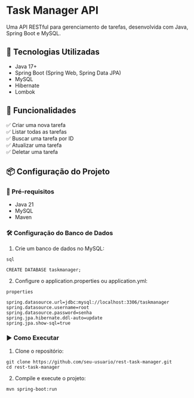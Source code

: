 # Task Manager API

Uma API RESTful para gerenciamento de tarefas, desenvolvida com Java, Spring Boot e MySQL.

## 🚀 Tecnologias Utilizadas

* Java 17+
* Spring Boot (Spring Web, Spring Data JPA)
* MySQL
* Hibernate
* Lombok

## 📌 Funcionalidades

✅ Criar uma nova tarefa\
✅ Listar todas as tarefas\
✅ Buscar uma tarefa por ID\
✅ Atualizar uma tarefa\
✅ Deletar uma tarefa

## 📦 Configuração do Projeto

### 📑 Pré-requisitos

* Java 21
* MySQL
* Maven

### 🛠️ Configuração do Banco de Dados

1. Crie um banco de dados no MySQL:

```
sql

CREATE DATABASE taskmanager;
```

2. Configure o application.properties ou application.yml:

```
properties

spring.datasource.url=jdbc:mysql://localhost:3306/taskmanager
spring.datasource.username=root
spring.datasource.password=senha
spring.jpa.hibernate.ddl-auto=update
spring.jpa.show-sql=true
```

### ▶️ Como Executar

1. Clone o repositório:
```
git clone https://github.com/seu-usuario/rest-task-manager.git
cd rest-task-manager

```
2. Compile e execute o projeto:
```
mvn spring-boot:run

```

